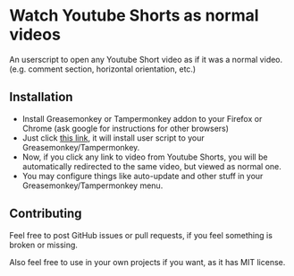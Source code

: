 # Watch Youtube Shorts as normal videos

An userscript to open any Youtube Short video as if it was a normal video.
(e.g. comment section, horizontal orientation, etc.)

## Installation

* Install Greasemonkey or Tampermonkey addon to your Firefox or Chrome (ask google for instructions for other browsers)
* Just click [this link](https://github.com/makise-homura/watch-youtube-shorts-as-normal-videos/raw/master/watch-youtube-shorts-as-normal-videos.user.js), it will install user script to your Greasemonkey/Tampermonkey.
* Now, if you click any link to video from Youtube Shorts, you will be automatically redirected to the same video, but viewed as normal one.
* You may configure things like auto-update and other stuff in your Greasemonkey/Tampermonkey menu.

## Contributing

Feel free to post GitHub issues or pull requests, if you feel something is broken or missing.

Also feel free to use in your own projects if you want, as it has MIT license.